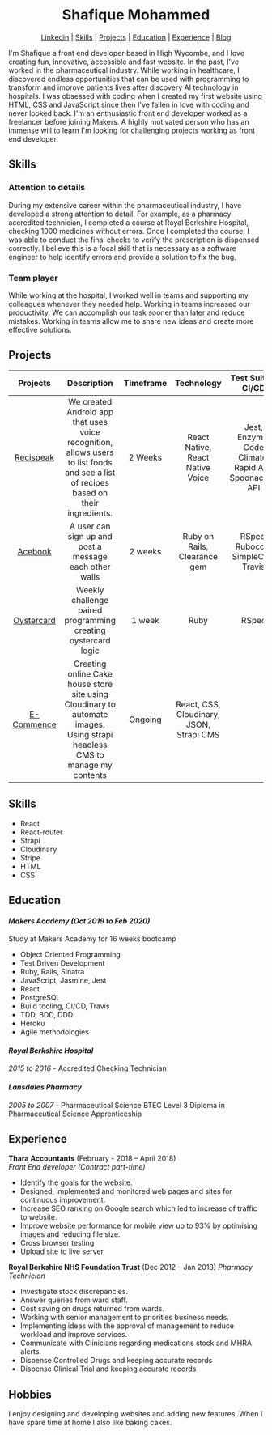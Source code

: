 
<div align="center">
  <h1>Shafique Mohammed</h1>

</div>

<div align="center">
 
 [Linkedin](https://www.linkedin.com/in/shafique-mohammed-b65856101/) | [Skills](#skill-id)  | [Projects](#project-id)  | [Education](#education-id) | [Experience](#experience-id) | [Blog](https://medium.com/@shaf01sm/career-change-98cca25bf921)

</div>


I'm Shafique a front end developer based in High Wycombe, and I love creating fun, innovative, accessible and fast website. 
In the past, I've worked in the pharmaceutical industry. While working in healthcare, I discovered endless opportunities that can be used with programming to transform and improve patients lives after discovery AI technology in hospitals. I was obsessed with coding when I created my first website using HTML, CSS and JavaScript since then I've fallen in love with coding and never looked back. I'm an enthusiastic front end developer worked as a freelancer before joining Makers. A highly motivated person who has an immense will to learn I'm looking for challenging projects working as front end developer.


<a name="skill-id"></a>
## Skills

### Attention to details

During my extensive career within the pharmaceutical industry, I have developed a strong attention to detail. For example, as a pharmacy accredited technician, I completed a course at Royal Berkshire Hospital, checking 1000 medicines without errors. Once I completed the course, I was able to conduct the final checks to verify the prescription is dispensed correctly. I believe this is a focal skill that is necessary as a software engineer to help identify errors and provide a solution to fix the bug.


### Team player

While working at the hospital, I worked well in teams and supporting my colleagues whenever they needed help. Working in teams increased our productivity. We can accomplish our task sooner than later and reduce mistakes. Working in teams allow me to share new ideas and create more effective solutions. 


<a name="project-id"></a>
## Projects




| Projects       | Description    | Timeframe|Technology  |Test Suites, CI/CD |
| :-------------: | :-------------: | :-----:| :------------------: | :-------------------:|
| [Recispeak](https://github.com/shafali03/Recispeak) | We created Android app that uses voice recognition, allows users to list foods and see a list of recipes based on their ingredients. | 2 Weeks | React Native, React Native Voice | Jest, Enzyme, Code Climate, Rapid API, Spoonacular API
| [Acebook](https://github.com/denriquem/acebook--TeamFavouriteFriendLove- )|  A user can sign up and post a message each other walls    |2 weeks| Ruby on Rails, Clearance gem|RSpec, Rubocop, SimpleCov, Travis |
| [Oystercard](https://github.com/shafali03/oystercard) | Weekly challenge paired programming creating oystercard logic | 1 week | Ruby |           RSpec         |
| [E-Commence](https://github.com/shafali03/cake-house)      | Creating online Cake house store site using Cloudinary to automate images. Using strapi headless CMS  to manage my contents   |  Ongoing  | React, CSS, Cloudinary, JSON, Strapi CMS




## Skills

* React
* React-router
* Strapi
* Cloudinary
* Stripe
* HTML
* CSS


<a name="education-id"></a>
## Education

#### *Makers Academy (Oct 2019 to Feb 2020)*

Study at Makers Academy for 16 weeks bootcamp

* Object Oriented Programming
* Test Driven Development
* Ruby, Rails, Sinatra
* JavaScript, Jasmine, Jest
* React
* PostgreSQL
* Build tooling, CI/CD, Travis
* TDD, BDD, DDD
* Heroku
* Agile methodologies


#### *Royal Berkshire Hospital*
*2015 to 2016*  -    Accredited Checking Technician

#### *Lansdales Pharmacy*
 *2005 to 2007* - Pharmaceutical Science BTEC Level 3 Diploma in Pharmaceutical Science Apprenticeship


<a name="experience-id"></a>
## Experience


**Thara Accountants** (February - 2018 – April 2018)    
*Front End developer	(Contract part-time)*  

* Identify the goals for the website.
*	Designed, implemented and monitored web pages and sites for continuous improvement.
* Increase SEO ranking on Google search which led to increase of traffic to website.
*	Improve website performance for mobile view up to 93% by optimising images and reducing file size.
*	Cross browser testing
*	Upload site to live server

**Royal Berkshire NHS Foundation Trust** (Dec 2012 – Jan 2018)
*Pharmacy Technician*

* Investigate stock discrepancies.
* Answer queries from ward staff.
* Cost saving on drugs returned from wards.
* Working with senior management to priorities business needs.
* Implementing ideas with the approval of management to reduce workload and improve services.
* Communicate with Clinicians regarding medications stock and MHRA alerts.
*	Dispense Controlled Drugs and keeping accurate records
*	Dispense Clinical Trial and keeping accurate records


## Hobbies

I enjoy designing and developing websites and adding new features. 
When I have spare time at home I also like baking cakes.
